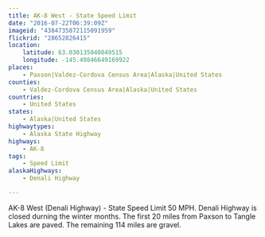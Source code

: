 ```yaml
---
title: AK-8 West - State Speed Limit
date: "2016-07-22T06:39:09Z"
imageid: "4384735872115091959"
flickrid: "28652826415"
location:
    latitude: 63.030135040849515
    longitude: -145.49846649169922
places:
    - Paxson|Valdez-Cordova Census Area|Alaska|United States
counties:
    - Valdez-Cordova Census Area|Alaska|United States
countries:
    - United States
states:
    - Alaska|United States
highwaytypes:
    - Alaska State Highway
highways:
    - AK-8
tags:
    - Speed Limit
alaskaHighways:
    - Denali Highway

---
```

AK-8 West (Denali Highway) - State Speed Limit 50 MPH.  Denali Highway is closed durning the winter months.  The first 20 miles from Paxson to Tangle Lakes are paved.  The remaining 114 miles are gravel.